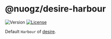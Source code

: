 # @nuogz/desire-harbour
![Version](https://img.shields.io/github/package-json/v/nuogz/desire-harbour?style=flat-square)
[![License](https://img.shields.io/github/license/nuogz/desire-harbour?style=flat-square)](https://www.gnu.org/licenses/lgpl-3.0-standalone.html)

Default `Harbour` of [desire](https://github.com/nuogz/desire).
